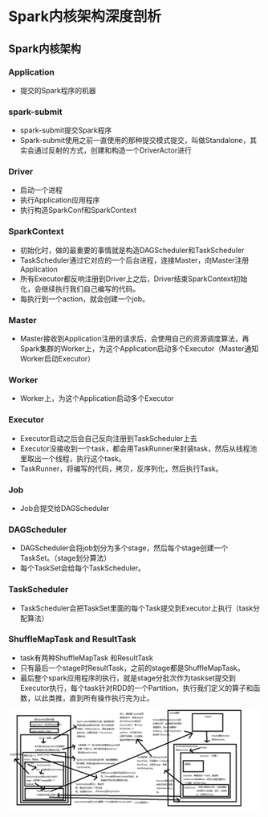 # Spark内核架构深度剖析

## Spark内核架构

### Application

- 提交的Spark程序的机器

### spark-submit

- spark-submit提交Spark程序
- Spark-submit使用之前一直使用的那种提交模式提交，叫做Standalone，其实会通过反射的方式，创建和构造一个DriverActor进行

### Driver

- 启动一个进程
- 执行Application应用程序
- 执行构造SparkConf和SparkContext

### SparkContext

- 初始化时，做的最重要的事情就是构造DAGScheduler和TaskScheduler
- TaskScheduler通过它对应的一个后台进程，连接Master，向Master注册Application
- 所有Executor都反响注册到Driver上之后，Driver结束SparkContext初始化，会继续执行我们自己编写的代码。
- 每执行到一个action，就会创建一个job。

### Master

- Master接收到Application注册的请求后，会使用自己的资源调度算法，再Spark集群的Worker上，为这个Application启动多个Executor（Master通知Worker启动Executor）

### Worker

- Worker上，为这个Application启动多个Executor

### Executor

- Executor启动之后会自己反向注册到TaskScheduler上去
- Executor没接收到一个task，都会用TaskRunner来封装task，然后从线程池里取出一个线程，执行这个task。
- TaskRunner，将编写的代码，拷贝，反序列化，然后执行Task。

### Job

- Job会提交给DAGScheduler

### DAGScheduler

- DAGScheduler会将job划分为多个stage，然后每个stage创建一个TaskSet。（stage划分算法）
- 每个TaskSet会给每个TaskScheduler。

### TaskScheduler

- TaskScheduler会把TaskSet里面的每个Task提交到Executor上执行（task分配算法）

### ShuffleMapTask and ResultTask

- task有两种ShuffleMapTask 和ResultTask
- 只有最后一个stage时ResultTask，之前的stage都是ShuffleMapTask。
- 最后整个spark应用程序的执行，就是stage分批次作为taskset提交到Executor执行，每个task针对RDD的一个Partition，执行我们定义的算子和函数，以此类推，直到所有操作执行完为止。



![](img/Spark内核架构深度剖析.png)

